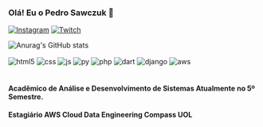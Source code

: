 ### Olá! Eu o Pedro Sawczuk 🫡


[![Instagram](https://img.shields.io/badge/Instagram-E4405F?style=for-the-badge&logo=instagram&logoColor=white)](https://www.instagram.com/pedrosawczuk/)
[![Twitch](https://img.shields.io/badge/LinkedIn-0077B5?style=for-the-badge&logo=linkedin&logoColor=white)](https://www.linkedin.com/in/pedro-sawczuk-ti/)

![Anurag's GitHub stats](https://github-readme-stats.vercel.app/api?username=PedroSawczuk&show_icons=true&theme=dracula)

<div style="display: inline_block">
  <img align="center" alt="html5" src="https://img.shields.io/badge/HTML5-E34F26?style=for-the-badge&logo=html5&logoColor=white" />
  <img align="center" alt="css" src="https://img.shields.io/badge/CSS3-1572B6?style=for-the-badge&logo=css3&logoColor=white" />
  <img align="center" alt="js" src="https://img.shields.io/badge/JavaScript-F7DF1E?style=for-the-badge&logo=javascript&logoColor=black" />
  <img align="center" alt="py" src="https://img.shields.io/badge/Python-14354C?style=for-the-badge&logo=python&logoColor=white" />
  <img align="center" alt="php" src="https://img.shields.io/badge/PHP-777BB4?style=for-the-badge&logo=php&logoColor=white" />
  <img align="center" alt="dart" src="https://img.shields.io/badge/Dart-0175C2?style=for-the-badge&logo=dart&logoColor=white" />
  <img align="center" alt="django" src="https://img.shields.io/badge/Django-092E20?style=for-the-badge&logo=django&logoColor=white" />
  <img align="center" alt="aws" src="https://img.shields.io/badge/Amazon_AWS-232F3E?style=for-the-badge&logo=amazon-aws&logoColor=white" />
  
</div><br/>
 
 #### Acadêmico de Análise e Desenvolvimento de Sistemas Atualmente no 5º Semestre.
#### Estagiário AWS Cloud Data Engineering Compass UOL
